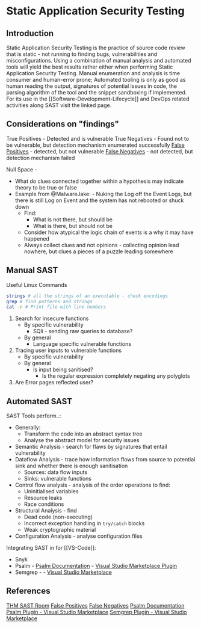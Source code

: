 # Static Application Security Testing

## Introduction

Static Application Security Testing is the practice of source code review that is static - not running to finding bugs, vulnerabilities and misconfigurations. Using a combination of manual analysis and automated tools will yield the best results rather either when performing Static Application Security Testing. Manual enumeration and analysis is time consumer and human-error prone; Automated tooling is only as good as human reading the output, signatures of potential issues in code, the parsing algorithm of the tool and the snippet sandboxing if implemented. For its use in the [[Software-Development-Lifecycle]] and DevOps related activities along SAST visit the linked page.

## Considerations on "findings"

True Positives - Detected and is vulnerable
True Negatives - Found not to be vulnerable, but detection mechanism enumerated successfully
[False Positives](https://www.cgisecurity.com/questions/falsepositive.shtml) - detected, but not vulnerable
[False Negatives](https://www.cgisecurity.com/questions/falsenegative.shtml) - not detected, but detection mechanism failed

Null Space - 
- What do clues connected together within a hypothesis may indicate theory to be true or false
- Example from @MalwareJake: - Nuking the Log off the Event Logs, but there is still Log on Event and the system has not rebooted or shuck down
	- Find:
		- What is not there, but should be
		- What is there, but should not be
	- Consider how atypical the logic chain of events is a why it may have happened
	- Always collect clues and not opinions - collecting opinion lead nowhere, but clues a pieces of a puzzle leading somewhere

## Manual SAST

Useful Linux Commands
```bash
strings # all the strings of an executable - check encodings
grep # find patterns and strings
cat -n # Print file with line numbers
```

1. Search for insecure functions
	- By specific vulnerability
		- SQli - sending raw queries to database?
	- By general 
		- Language specific vulnerable functions 
1. Tracing user inputs to vulnerable functions
	- By specific vulnerability
	- By general 
		- Is input being sanitised?
			- Is the regular expression completely negating any polyglots 
1. Are Error pages reflected user?

## Automated SAST

SAST Tools perform..:
- Generally:
	- Transform the code into an abstract syntax tree
	- Analyse the abstract model for security issues
- Semantic Analysis - search for flaws by signatures that entail vulnerability 
- Dataflow Analysis - trace how information flows from source to potential sink and whether there is enough sanitisation
	- Sources: data flow inputs
	- Sinks: vulnerable functions
- Control flow analysis - analysis of the order operations to find:
	- Uninitialised variables
	- Resource leaks
	- Race conditions
- Structural Analysis - find 
	- Dead code (non-executing)
	- Incorrect exception handling in `try/catch` blocks
	- Weak cryptographic material
- Configuration Analysis - analyse configuration files


Integrating SAST in for [[VS-Code]]:
- Snyk
- Psalm - [Psalm Documentation](https://psalm.dev/docs/running_psalm/installation/) - [Visual Studio Marketplace Plugin](https://marketplace.visualstudio.com/items?itemName=getpsalm.psalm-vscode-plugin)
- Semgrep -  - [Visual Studio Marketplace](https://marketplace.visualstudio.com/items?itemName=Semgrep.semgrep)


## References

[THM SAST Room](https://tryhackme.com/room/sast)
[False Positives](https://www.cgisecurity.com/questions/falsepositive.shtml) 
[False Negatives](https://www.cgisecurity.com/questions/falsenegative.shtml) 
[Psalm Documentation](https://psalm.dev/docs/running_psalm/installation/)
[Psalm Plugin - Visual Studio Marketplace](https://marketplace.visualstudio.com/items?itemName=getpsalm.psalm-vscode-plugin)
[Semgrep Plugin - Visual Studio Marketplace](https://marketplace.visualstudio.com/items?itemName=Semgrep.semgrep)